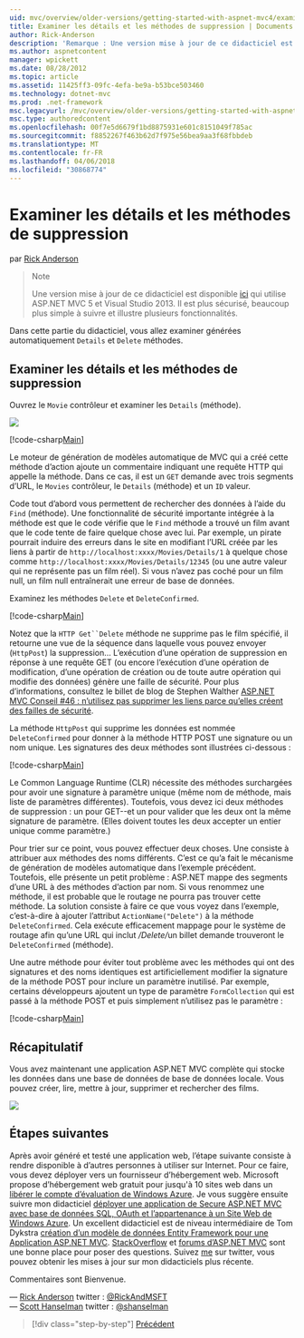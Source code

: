 ```yaml
---
uid: mvc/overview/older-versions/getting-started-with-aspnet-mvc4/examining-the-details-and-delete-methods
title: Examiner les détails et les méthodes de suppression | Documents Microsoft
author: Rick-Anderson
description: 'Remarque : Une version mise à jour de ce didacticiel est disponible ici qui utilise ASP.NET MVC 5 et Visual Studio 2013. Il est plus sécurisé, beaucoup plus simple à suivre et de démonstration...'
ms.author: aspnetcontent
manager: wpickett
ms.date: 08/28/2012
ms.topic: article
ms.assetid: 11425ff3-09fc-4efa-be9a-b53bce503460
ms.technology: dotnet-mvc
ms.prod: .net-framework
msc.legacyurl: /mvc/overview/older-versions/getting-started-with-aspnet-mvc4/examining-the-details-and-delete-methods
msc.type: authoredcontent
ms.openlocfilehash: 00f7e5d6679f1bd8875931e601c8151049f785ac
ms.sourcegitcommit: f8852267f463b62d7f975e56bea9aa3f68fbbdeb
ms.translationtype: MT
ms.contentlocale: fr-FR
ms.lasthandoff: 04/06/2018
ms.locfileid: "30868774"
---
```

<a name="examining-the-details-and-delete-methods"></a>Examiner les détails et les méthodes de suppression
====================
par [Rick Anderson](https://github.com/Rick-Anderson)

> > [!NOTE]
> > Une version mise à jour de ce didacticiel est disponible [ici](../../getting-started/introduction/getting-started.md) qui utilise ASP.NET MVC 5 et Visual Studio 2013. Il est plus sécurisé, beaucoup plus simple à suivre et illustre plusieurs fonctionnalités.


Dans cette partie du didacticiel, vous allez examiner générées automatiquement `Details` et `Delete` méthodes.

## <a name="examining-the-details-and-delete-methods"></a>Examiner les détails et les méthodes de suppression

Ouvrez le `Movie` contrôleur et examiner les `Details` (méthode).

![](examining-the-details-and-delete-methods/_static/image1.png)

[!code-csharp[Main](examining-the-details-and-delete-methods/samples/sample1.cs)]

Le moteur de génération de modèles automatique de MVC qui a créé cette méthode d’action ajoute un commentaire indiquant une requête HTTP qui appelle la méthode. Dans ce cas, il est un `GET` demande avec trois segments d’URL, le `Movies` contrôleur, le `Details` (méthode) et un `ID` valeur.

Code tout d’abord vous permettent de rechercher des données à l’aide du `Find` (méthode). Une fonctionnalité de sécurité importante intégrée à la méthode est que le code vérifie que le `Find` méthode a trouvé un film avant que le code tente de faire quelque chose avec lui. Par exemple, un pirate pourrait induire des erreurs dans le site en modifiant l’URL créée par les liens à partir de `http://localhost:xxxx/Movies/Details/1` à quelque chose comme `http://localhost:xxxx/Movies/Details/12345` (ou une autre valeur qui ne représente pas un film réel). Si vous n’avez pas coché pour un film null, un film null entraînerait une erreur de base de données.

Examinez les méthodes `Delete` et `DeleteConfirmed`.

[!code-csharp[Main](examining-the-details-and-delete-methods/samples/sample2.cs?highlight=17)]

Notez que la `HTTP Get``Delete` méthode ne supprime pas le film spécifié, il retourne une vue de la séquence dans laquelle vous pouvez envoyer (`HttpPost`) la suppression... L’exécution d’une opération de suppression en réponse à une requête GET (ou encore l’exécution d’une opération de modification, d’une opération de création ou de toute autre opération qui modifie des données) génère une faille de sécurité. Pour plus d’informations, consultez le billet de blog de Stephen Walther [ASP.NET MVC Conseil #46 : n’utilisez pas supprimer les liens parce qu’elles créent des failles de sécurité](http://stephenwalther.com/blog/archive/2009/01/21/asp.net-mvc-tip-46-ndash-donrsquot-use-delete-links-because.aspx).

La méthode `HttpPost` qui supprime les données est nommée `DeleteConfirmed` pour donner à la méthode HTTP POST une signature ou un nom unique. Les signatures des deux méthodes sont illustrées ci-dessous :

[!code-csharp[Main](examining-the-details-and-delete-methods/samples/sample3.cs)]

Le Common Language Runtime (CLR) nécessite des méthodes surchargées pour avoir une signature à paramètre unique (même nom de méthode, mais liste de paramètres différentes). Toutefois, vous devez ici deux méthodes de suppression : un pour GET--et un pour valider que les deux ont la même signature de paramètre. (Elles doivent toutes les deux accepter un entier unique comme paramètre.)

Pour trier sur ce point, vous pouvez effectuer deux choses. Une consiste à attribuer aux méthodes des noms différents. C’est ce qu’a fait le mécanisme de génération de modèles automatique dans l’exemple précédent. Toutefois, elle présente un petit problème : ASP.NET mappe des segments d’une URL à des méthodes d’action par nom. Si vous renommez une méthode, il est probable que le routage ne pourra pas trouver cette méthode. La solution consiste à faire ce que vous voyez dans l’exemple, c’est-à-dire à ajouter l’attribut `ActionName("Delete")` à la méthode `DeleteConfirmed`. Cela exécute efficacement mappage pour le système de routage afin qu’une URL qui inclut <em>/Delete/</em>un billet demande trouveront le `DeleteConfirmed` (méthode).

Une autre méthode pour éviter tout problème avec les méthodes qui ont des signatures et des noms identiques est artificiellement modifier la signature de la méthode POST pour inclure un paramètre inutilisé. Par exemple, certains développeurs ajoutent un type de paramètre `FormCollection` qui est passé à la méthode POST et puis simplement n’utilisez pas le paramètre :

[!code-csharp[Main](examining-the-details-and-delete-methods/samples/sample4.cs)]

## <a name="summary"></a>Récapitulatif

Vous avez maintenant une application ASP.NET MVC complète qui stocke les données dans une base de données de base de données locale. Vous pouvez créer, lire, mettre à jour, supprimer et rechercher des films.

![](examining-the-details-and-delete-methods/_static/image2.png)

## <a name="next-steps"></a>Étapes suivantes

Après avoir généré et testé une application web, l’étape suivante consiste à rendre disponible à d’autres personnes à utiliser sur Internet. Pour ce faire, vous devez déployer vers un fournisseur d’hébergement web. Microsoft propose d’hébergement web gratuit pour jusqu'à 10 sites web dans un [libérer le compte d’évaluation de Windows Azure](https://www.windowsazure.com/pricing/free-trial/?WT.mc_id=A443DD604). Je vous suggère ensuite suivre mon didacticiel [déployer une application de Secure ASP.NET MVC avec base de données SQL, OAuth et l’appartenance à un Site Web de Windows Azure](https://docs.microsoft.com/aspnet/core/security/authorization/secure-data). Un excellent didacticiel est de niveau intermédiaire de Tom Dykstra [création d’un modèle de données Entity Framework pour une Application ASP.NET MVC](../../getting-started/getting-started-with-ef-using-mvc/creating-an-entity-framework-data-model-for-an-asp-net-mvc-application.md). [StackOverflow](http://stackoverflow.com/help) et [forums d’ASP.NET MVC](https://forums.asp.net/1146.aspx) sont une bonne place pour poser des questions. Suivez [me](https://twitter.com/RickAndMSFT) sur twitter, vous pouvez obtenir les mises à jour sur mon didacticiels plus récente.

Commentaires sont Bienvenue.

— [Rick Anderson](https://blogs.msdn.com/rickAndy) twitter : [@RickAndMSFT](https://twitter.com/RickAndMSFT)  
— [Scott Hanselman](http://www.hanselman.com/blog/) twitter : [@shanselman](https://twitter.com/shanselman)

> [!div class="step-by-step"]
> [Précédent](adding-validation-to-the-model.md)
